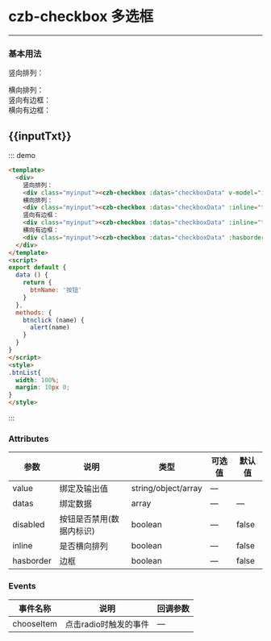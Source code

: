 <script>
export default {
  data () {
    return {
      inputTxt: '',
      btnName: '按钮',
      checkboxData: [
        {key: 0, value: 'checkbox按钮1', isChoosed:true},
        {key: 1, value: 'checkbox按钮2'},
        {key: 2, value: 'checkbox按钮3'},
        {key: 3, value: 'checkbox按钮4'},
        {key: 4, value: 'checkbox按钮5', disabled: true}
      ]
    }
  },
  methods: {
    btnclick (name) {
      alert(name)
    },
    chooseItem (item) {
      console.log(item)
    }
  }
}
</script>
<style>
.btnList{
  width: 100%;
  margin: 10px 0;
}
.buttoninline{
  display:inline-block;
}
</style>
# czb-checkbox 多选框
----
### 基本用法
竖向排列：
<div class="myinput"><czb-checkbox :datas="checkboxData" v-model="inputTxt"></czb-checkbox></div>
横向排列：
<div class="myinput"><czb-checkbox :datas="checkboxData" :inline="true" v-model="inputTxt"></czb-checkbox></div>
竖向有边框：
<div class="myinput"><czb-checkbox :datas="checkboxData" :inline="true" :hasborder="true" v-model="inputTxt"></czb-checkbox></div>
横向有边框：
<div class="myinput"><czb-checkbox :datas="checkboxData" :hasborder="true" @chooseItem="chooseItem" v-model="inputTxt"></czb-checkbox></div>

## {{inputTxt}}
::: demo
```html
<template>
  <div>
    竖向排列：
    <div class="myinput"><czb-checkbox :datas="checkboxData" v-model="inputTxt"></czb-checkbox></div>
    横向排列：
    <div class="myinput"><czb-checkbox :datas="checkboxData" :inline="true" v-model="inputTxt"></czb-checkbox></div>
    竖向有边框：
    <div class="myinput"><czb-checkbox :datas="checkboxData" :inline="true" :hasborder="true" v-model="inputTxt"></czb-checkbox></div>
    横向有边框：
    <div class="myinput"><czb-checkbox :datas="checkboxData" :hasborder="true" @chooseItem="chooseItem" v-model="inputTxt"></czb-checkbox></div>
  </div>
</template>
<script>
export default {
  data () {
    return {
      btnName: '按钮'
    }
  },
  methods: {
    btnclick (name) {
      alert(name)
    }
  }
}
</script>
<style>
.btnList{
  width: 100%;
  margin: 10px 0;
}
</style>
```
:::
### Attributes
| 参数      | 说明                                 | 类型      | 可选值       | 默认值   |
|---------- |------------------------------------ |---------- |------------- |-------- |
|value	  | 绑定及输出值    |	string/object/array   | —   ||
|datas	  | 绑定数据    |	array   | —   |—|
|disabled	    | 按钮是否禁用(数据内标识)    |	boolean   | —   |false |
|inline	  | 是否横向排列    |	boolean   | —   |false |
|hasborder	    | 边框   |	boolean   | —   |false|
### Events
| 事件名称      | 说明       | 回调参数   |
|------------- |----------- |---------  |
|chooseItem    |点击radio时触发的事件| —  |
